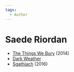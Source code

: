 ```yaml
---
tags:
  - Author
---
```


# Saede Riordan

- [The Things We Bury](./thethingswebury.md) (2014)
- [Dark Weather](./darkweather.md)
- [Sgathiach](./sgathiach.md) (2016)